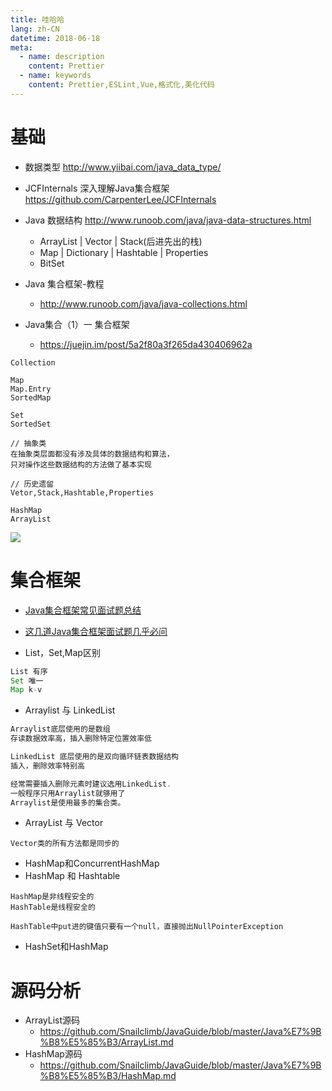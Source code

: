 ```yaml
---
title: 哇哈哈
lang: zh-CN
datetime: 2018-06-18
meta:
  - name: description
    content: Prettier 
  - name: keywords
    content: Prettier,ESLint,Vue,格式化,美化代码
---
```


<!-- more -->

# 基础

- 数据类型 <http://www.yiibai.com/java_data_type/>
- JCFInternals 深入理解Java集合框架 https://github.com/CarpenterLee/JCFInternals
- Java 数据结构 <http://www.runoob.com/java/java-data-structures.html>

  - ArrayList | Vector | Stack(后进先出的栈)
  - Map | Dictionary | Hashtable | Properties
  - BitSet

- Java 集合框架-教程
  - <http://www.runoob.com/java/java-collections.html>
- Java集合（1）一 集合框架
    - https://juejin.im/post/5a2f80a3f265da430406962a

```
Collection

Map 
Map.Entry 
SortedMap

Set
SortedSet

// 抽象类
在抽象类层面都没有涉及具体的数据结构和算法，
只对操作这些数据结构的方法做了基本实现

// 历史遗留
Vetor,Stack,Hashtable,Properties

HashMap 
ArrayList
```

![](http://www.runoob.com/wp-content/uploads/2014/01/java-coll.png)

# 集合框架

- [Java集合框架常见面试题总结](https://github.com/Snailclimb/JavaGuide/blob/master/Java%E7%9B%B8%E5%85%B3/Java%E9%9B%86%E5%90%88%E6%A1%86%E6%9E%B6%E5%B8%B8%E8%A7%81%E9%9D%A2%E8%AF%95%E9%A2%98%E6%80%BB%E7%BB%93.md)

- [这几道Java集合框架面试题几乎必问](https://github.com/Snailclimb/JavaGuide/blob/master/Java%E7%9B%B8%E5%85%B3/%E8%BF%99%E5%87%A0%E9%81%93Java%E9%9B%86%E5%90%88%E6%A1%86%E6%9E%B6%E9%9D%A2%E8%AF%95%E9%A2%98%E5%87%A0%E4%B9%8E%E5%BF%85%E9%97%AE.md)

- List，Set,Map区别

```jsx
List 有序
Set 唯一
Map k-v
```

- Arraylist 与 LinkedList 

```jsx
Arraylist底层使用的是数组
存读数据效率高，插入删除特定位置效率低

LinkedList 底层使用的是双向循环链表数据结构
插入，删除效率特别高

经常需要插入删除元素时建议选用LinkedList.
一般程序只用Arraylist就够用了 
Arraylist是使用最多的集合类。
```

- ArrayList 与 Vector 

```
Vector类的所有方法都是同步的
```

- HashMap和ConcurrentHashMap
- HashMap 和 Hashtable 

```
HashMap是非线程安全的
HashTable是线程安全的

HashTable中put进的键值只要有一个null，直接抛出NullPointerException
```

- HashSet和HashMap

# 源码分析 

- ArrayList源码 
    - https://github.com/Snailclimb/JavaGuide/blob/master/Java%E7%9B%B8%E5%85%B3/ArrayList.md
- HashMap源码 
    - https://github.com/Snailclimb/JavaGuide/blob/master/Java%E7%9B%B8%E5%85%B3/HashMap.md
